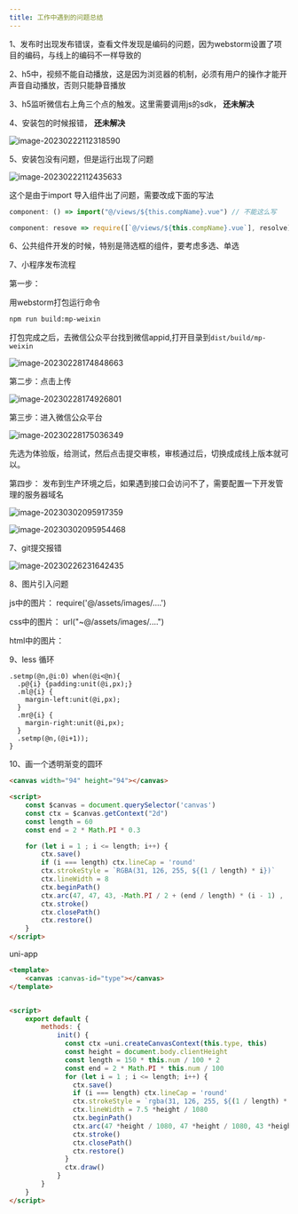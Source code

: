 ```yaml
---
title: 工作中遇到的问题总结
---
```




1、发布时出现发布错误，查看文件发现是编码的问题，因为webstorm设置了项目的编码，与线上的编码不一样导致的

2、h5中，视频不能自动播放，这是因为浏览器的机制，必须有用户的操作才能开声音自动播放，否则只能静音播放

3、h5监听微信右上角三个点的触发。这里需要调用js的sdk， **还未解决**

4、安装包的时候报错， **还未解决**

![image-20230222112318590](https://azhu-images.oss-cn-hangzhou.aliyuncs.com/img-for-marktext/image-20230222112318590.png)



5、安装包没有问题，但是运行出现了问题

![image-20230222112435633](https://azhu-images.oss-cn-hangzhou.aliyuncs.com/img-for-marktext/image-20230222112435633.png)

这个是由于import 导入组件出了问题，需要改成下面的写法

```js
component: () => import("@/views/${this.compName}.vue") // 不能这么写

component: resove => require([`@/views/${this.compName}.vue`], resolve)  // 要这么写
```

6、公共组件开发的时候，特别是筛选框的组件，要考虑多选、单选

7、小程序发布流程

第一步：

用webstorm打包运行命令

```bash
npm run build:mp-weixin
```

打包完成之后，去微信公众平台找到微信appid,打开目录到`dist/build/mp-weixin`

![image-20230228174848663](https://azhu-images.oss-cn-hangzhou.aliyuncs.com/img-for-marktext/image-20230228174848663.png)

第二步：点击上传

![image-20230228174926801](https://azhu-images.oss-cn-hangzhou.aliyuncs.com/img-for-marktext/image-20230228174926801.png)

第三步：进入微信公众平台

![image-20230228175036349](https://azhu-images.oss-cn-hangzhou.aliyuncs.com/img-for-marktext/image-20230228175036349.png)

先选为体验版，给测试，然后点击提交审核，审核通过后，切换成成线上版本就可以。

第四步： 发布到生产环境之后，如果遇到接口会访问不了，需要配置一下开发管理的服务器域名

![image-20230302095917359](https://azhu-images.oss-cn-hangzhou.aliyuncs.com/img-for-marktext/image-20230302095917359.png)

![image-20230302095954468](https://azhu-images.oss-cn-hangzhou.aliyuncs.com/img-for-marktext/image-20230302095954468.png)

7、git提交报错

![image-20230226231642435](https://azhu-images.oss-cn-hangzhou.aliyuncs.com/img-for-marktext/image-20230226231642435.png)

8、图片引入问题

js中的图片： require('@/assets/images/....')

css中的图片： url("~@/assets/images/....")

html中的图片： 



9、less 循环

```less
.setmp(@n,@i:0) when(@i<@n){
  .p@{i} {padding:unit(@i,px);}
  .ml@{i} {
    margin-left:unit(@i,px);
  }
  .mr@{i} {
    margin-right:unit(@i,px);
  }
  .setmp(@n,(@i+1));
}
```

10、画一个透明渐变的圆环

```html
<canvas width="94" height="94"></canvas>

<script>
	const $canvas = document.querySelector('canvas')
    const ctx = $canvas.getContext("2d")
    const length = 60
    const end = 2 * Math.PI * 0.3

    for (let i = 1 ; i <= length; i++) {
        ctx.save()
        if (i === length) ctx.lineCap = 'round'
        ctx.strokeStyle = `RGBA(31, 126, 255, ${(1 / length) * i})`
        ctx.lineWidth = 8
        ctx.beginPath()
        ctx.arc(47, 47, 43, -Math.PI / 2 + (end / length) * (i - 1) ,  -Math.PI / 2 + (end / length) * i)
        ctx.stroke()
        ctx.closePath()
        ctx.restore()
    }
</script>
```

uni-app

```html
<template>
	<canvas :canvas-id="type"></canvas>
</template>


<script>
	export default {
        methods: {
            init() {
              const ctx =uni.createCanvasContext(this.type, this)
              const height = document.body.clientHeight
              const length = 150 * this.num / 100 * 2
              const end = 2 * Math.PI * this.num / 100
              for (let i = 1 ; i <= length; i++) {
                ctx.save()
                if (i === length) ctx.lineCap = 'round'
                ctx.strokeStyle = `rgba(31, 126, 255, ${(1 / length) * i})`
                ctx.lineWidth = 7.5 *height / 1080
                ctx.beginPath()
                ctx.arc(47 *height / 1080, 47 *height / 1080, 43 *height / 1080, -Math.PI / 2 + (end / length) * (i - 1),  -Math.PI / 2 + (end / length) * i)
                ctx.stroke()
                ctx.closePath()
                ctx.restore()
              }
              ctx.draw()
            }
        }
    }
</script>
```

